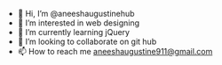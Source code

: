 - 👋 Hi, I’m @aneeshaugustinehub
- 👀 I’m interested in web designing 
- 🌱 I’m currently learning jQuery
- 💞️ I’m looking to collaborate on git hub 
- 📫 How to reach me aneeshaugustine911@gmail.com

<!---
aneeshaugustinehub/aneeshaugustinehub is a ✨ special ✨ repository because its `README.md` (this file) appears on your GitHub profile.
You can click the Preview link to take a look at your changes.
--->

